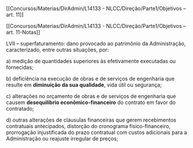 [[Concursos/Materias/DirAdmin/L14133 - NLCC/Direção/Parte1/Objetivos – art. 11]]

[[Concursos/Materias/DirAdmin/L14133 - NLCC/Direção/Parte1/Objetivos – art. 11-Notas]]




LVII – superfaturamento: dano provocado ao patrimônio da Administração, caracterizado, entre outras situações, por:

a) medição de quantidades superiores às efetivamente executadas ou fornecidas;

b) deficiência na execução de obras e de serviços de engenharia que resulte em **diminuição da sua qualidade**, vida útil ou segurança;

c) alterações no orçamento de obras e de serviços de engenharia que causem **desequilíbrio
 econômico-financeiro** do contrato em favor do contratado;


d) outras alterações de cláusulas financeiras que gerem recebimentos contratuais antecipados, distorção do cronograma físico-financeiro, prorrogação injustificada do prazo contratual com custos  adicionais para a Administração ou reajuste irregular de preços;
